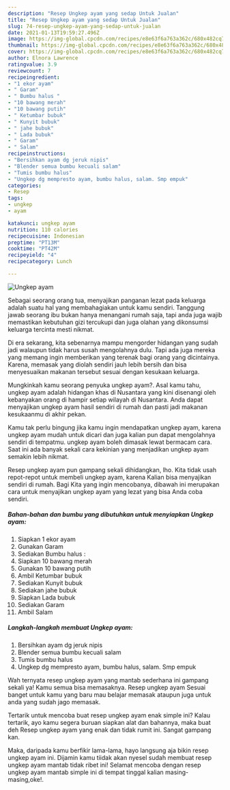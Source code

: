 ```yaml
---
description: "Resep Ungkep ayam yang sedap Untuk Jualan"
title: "Resep Ungkep ayam yang sedap Untuk Jualan"
slug: 74-resep-ungkep-ayam-yang-sedap-untuk-jualan
date: 2021-01-13T19:59:27.496Z
image: https://img-global.cpcdn.com/recipes/e8e63f6a763a362c/680x482cq70/ungkep-ayam-foto-resep-utama.jpg
thumbnail: https://img-global.cpcdn.com/recipes/e8e63f6a763a362c/680x482cq70/ungkep-ayam-foto-resep-utama.jpg
cover: https://img-global.cpcdn.com/recipes/e8e63f6a763a362c/680x482cq70/ungkep-ayam-foto-resep-utama.jpg
author: Elnora Lawrence
ratingvalue: 3.9
reviewcount: 7
recipeingredient:
- "1 ekor ayam"
- " Garam"
- " Bumbu halus "
- "10 bawang merah"
- "10 bawang putih"
- " Ketumbar bubuk"
- " Kunyit bubuk"
- " jahe bubuk"
- " Lada bubuk"
- " Garam"
- " Salam"
recipeinstructions:
- "Bersihkan ayam dg jeruk nipis"
- "Blender semua bumbu kecuali salam"
- "Tumis bumbu halus"
- "Ungkep dg mempresto ayam, bumbu halus, salam. Smp empuk"
categories:
- Resep
tags:
- ungkep
- ayam

katakunci: ungkep ayam 
nutrition: 110 calories
recipecuisine: Indonesian
preptime: "PT13M"
cooktime: "PT42M"
recipeyield: "4"
recipecategory: Lunch

---
```



![Ungkep ayam](https://img-global.cpcdn.com/recipes/e8e63f6a763a362c/680x482cq70/ungkep-ayam-foto-resep-utama.jpg)

Sebagai seorang orang tua, menyajikan panganan lezat pada keluarga adalah suatu hal yang membahagiakan untuk kamu sendiri. Tanggung jawab seorang ibu bukan hanya menangani rumah saja, tapi anda juga wajib memastikan kebutuhan gizi tercukupi dan juga olahan yang dikonsumsi keluarga tercinta mesti nikmat.

Di era  sekarang, kita sebenarnya mampu mengorder hidangan yang sudah jadi walaupun tidak harus susah mengolahnya dulu. Tapi ada juga mereka yang memang ingin memberikan yang terenak bagi orang yang dicintainya. Karena, memasak yang diolah sendiri jauh lebih bersih dan bisa menyesuaikan makanan tersebut sesuai dengan kesukaan keluarga. 



Mungkinkah kamu seorang penyuka ungkep ayam?. Asal kamu tahu, ungkep ayam adalah hidangan khas di Nusantara yang kini disenangi oleh kebanyakan orang di hampir setiap wilayah di Nusantara. Anda dapat menyajikan ungkep ayam hasil sendiri di rumah dan pasti jadi makanan kesukaanmu di akhir pekan.

Kamu tak perlu bingung jika kamu ingin mendapatkan ungkep ayam, karena ungkep ayam mudah untuk dicari dan juga kalian pun dapat mengolahnya sendiri di tempatmu. ungkep ayam boleh dimasak lewat bermacam cara. Saat ini ada banyak sekali cara kekinian yang menjadikan ungkep ayam semakin lebih nikmat.

Resep ungkep ayam pun gampang sekali dihidangkan, lho. Kita tidak usah repot-repot untuk membeli ungkep ayam, karena Kalian bisa menyajikan sendiri di rumah. Bagi Kita yang ingin mencobanya, dibawah ini merupakan cara untuk menyajikan ungkep ayam yang lezat yang bisa Anda coba sendiri.

<!--inarticleads1-->

##### Bahan-bahan dan bumbu yang dibutuhkan untuk menyiapkan Ungkep ayam:

1. Siapkan 1 ekor ayam
1. Gunakan  Garam
1. Sediakan  Bumbu halus :
1. Siapkan 10 bawang merah
1. Gunakan 10 bawang putih
1. Ambil  Ketumbar bubuk
1. Sediakan  Kunyit bubuk
1. Sediakan  jahe bubuk
1. Siapkan  Lada bubuk
1. Sediakan  Garam
1. Ambil  Salam




<!--inarticleads2-->

##### Langkah-langkah membuat Ungkep ayam:

1. Bersihkan ayam dg jeruk nipis
1. Blender semua bumbu kecuali salam
1. Tumis bumbu halus
1. Ungkep dg mempresto ayam, bumbu halus, salam. Smp empuk




Wah ternyata resep ungkep ayam yang mantab sederhana ini gampang sekali ya! Kamu semua bisa memasaknya. Resep ungkep ayam Sesuai banget untuk kamu yang baru mau belajar memasak ataupun juga untuk anda yang sudah jago memasak.

Tertarik untuk mencoba buat resep ungkep ayam enak simple ini? Kalau tertarik, ayo kamu segera buruan siapkan alat dan bahannya, maka buat deh Resep ungkep ayam yang enak dan tidak rumit ini. Sangat gampang kan. 

Maka, daripada kamu berfikir lama-lama, hayo langsung aja bikin resep ungkep ayam ini. Dijamin kamu tiidak akan nyesel sudah membuat resep ungkep ayam mantab tidak ribet ini! Selamat mencoba dengan resep ungkep ayam mantab simple ini di tempat tinggal kalian masing-masing,oke!.

